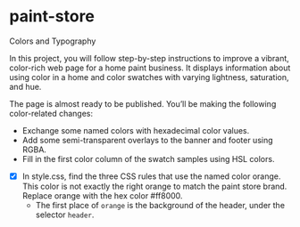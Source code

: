 # paint-store
Colors and Typography

In this project, you will follow step-by-step instructions to improve a vibrant, color-rich web page for a home paint business. It displays information about using color in a home and color swatches with varying lightness, saturation, and hue.

The page is almost ready to be published. You’ll be making the following color-related changes:

* Exchange some named colors with hexadecimal color values.
* Add some semi-transparent overlays to the banner and footer using RGBA.
* Fill in the first color column of the swatch samples using HSL colors.

- [x] In style.css, find the three CSS rules that use the named color orange. This color is not exactly the right orange to match the paint store brand. Replace orange with the hex color #ff8000.
    * The first place of `orange` is the background of the header, under the selector `header`.